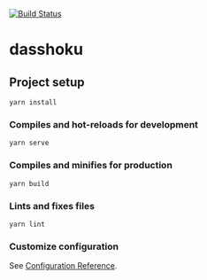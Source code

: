 [![Build Status](https://travis-ci.com/VienosNotes/Dasshoku.svg?branch=master)](https://travis-ci.com/VienosNotes/Dasshoku)

# dasshoku

## Project setup
```
yarn install
```

### Compiles and hot-reloads for development
```
yarn serve
```

### Compiles and minifies for production
```
yarn build
```

### Lints and fixes files
```
yarn lint
```

### Customize configuration
See [Configuration Reference](https://cli.vuejs.org/config/).

